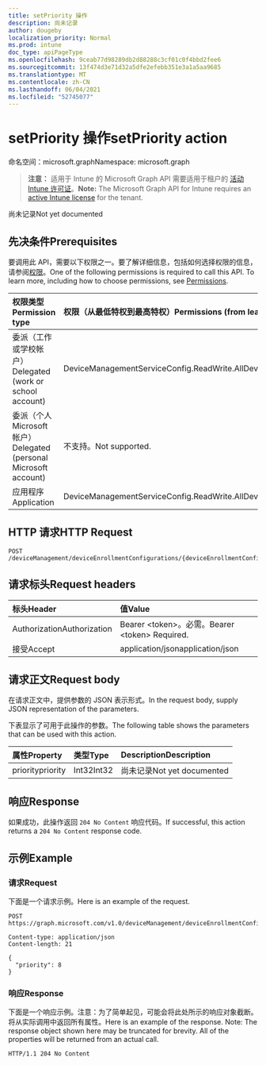 ```yaml
---
title: setPriority 操作
description: 尚未记录
author: dougeby
localization_priority: Normal
ms.prod: intune
doc_type: apiPageType
ms.openlocfilehash: 9ceab77d98289db2d88288c3cf01c0f4bbd2fee6
ms.sourcegitcommit: 13f474d3e71d32a5dfe2efebb351e3a1a5aa9685
ms.translationtype: MT
ms.contentlocale: zh-CN
ms.lasthandoff: 06/04/2021
ms.locfileid: "52745077"
---
```

# <a name="setpriority-action"></a><span data-ttu-id="86f62-103">setPriority 操作</span><span class="sxs-lookup"><span data-stu-id="86f62-103">setPriority action</span></span>

<span data-ttu-id="86f62-104">命名空间：microsoft.graph</span><span class="sxs-lookup"><span data-stu-id="86f62-104">Namespace: microsoft.graph</span></span>

> <span data-ttu-id="86f62-105">**注意：** 适用于 Intune 的 Microsoft Graph API 需要适用于租户的 [活动 Intune 许可证](https://go.microsoft.com/fwlink/?linkid=839381)。</span><span class="sxs-lookup"><span data-stu-id="86f62-105">**Note:** The Microsoft Graph API for Intune requires an [active Intune license](https://go.microsoft.com/fwlink/?linkid=839381) for the tenant.</span></span>

<span data-ttu-id="86f62-106">尚未记录</span><span class="sxs-lookup"><span data-stu-id="86f62-106">Not yet documented</span></span>

## <a name="prerequisites"></a><span data-ttu-id="86f62-107">先决条件</span><span class="sxs-lookup"><span data-stu-id="86f62-107">Prerequisites</span></span>
<span data-ttu-id="86f62-p101">要调用此 API，需要以下权限之一。要了解详细信息，包括如何选择权限的信息，请参阅[权限](/graph/permissions-reference)。</span><span class="sxs-lookup"><span data-stu-id="86f62-p101">One of the following permissions is required to call this API. To learn more, including how to choose permissions, see [Permissions](/graph/permissions-reference).</span></span>

|<span data-ttu-id="86f62-110">权限类型</span><span class="sxs-lookup"><span data-stu-id="86f62-110">Permission type</span></span>|<span data-ttu-id="86f62-111">权限（从最低特权到最高特权）</span><span class="sxs-lookup"><span data-stu-id="86f62-111">Permissions (from least to most privileged)</span></span>|
|:---|:---|
|<span data-ttu-id="86f62-112">委派（工作或学校帐户）</span><span class="sxs-lookup"><span data-stu-id="86f62-112">Delegated (work or school account)</span></span>|<span data-ttu-id="86f62-113">DeviceManagementServiceConfig.ReadWrite.All</span><span class="sxs-lookup"><span data-stu-id="86f62-113">DeviceManagementServiceConfig.ReadWrite.All</span></span>|
|<span data-ttu-id="86f62-114">委派（个人 Microsoft 帐户）</span><span class="sxs-lookup"><span data-stu-id="86f62-114">Delegated (personal Microsoft account)</span></span>|<span data-ttu-id="86f62-115">不支持。</span><span class="sxs-lookup"><span data-stu-id="86f62-115">Not supported.</span></span>|
|<span data-ttu-id="86f62-116">应用程序</span><span class="sxs-lookup"><span data-stu-id="86f62-116">Application</span></span>|<span data-ttu-id="86f62-117">DeviceManagementServiceConfig.ReadWrite.All</span><span class="sxs-lookup"><span data-stu-id="86f62-117">DeviceManagementServiceConfig.ReadWrite.All</span></span>|

## <a name="http-request"></a><span data-ttu-id="86f62-118">HTTP 请求</span><span class="sxs-lookup"><span data-stu-id="86f62-118">HTTP Request</span></span>
<!-- {
  "blockType": "ignored"
}
-->
``` http
POST /deviceManagement/deviceEnrollmentConfigurations/{deviceEnrollmentConfigurationId}/setPriority
```

## <a name="request-headers"></a><span data-ttu-id="86f62-119">请求标头</span><span class="sxs-lookup"><span data-stu-id="86f62-119">Request headers</span></span>
|<span data-ttu-id="86f62-120">标头</span><span class="sxs-lookup"><span data-stu-id="86f62-120">Header</span></span>|<span data-ttu-id="86f62-121">值</span><span class="sxs-lookup"><span data-stu-id="86f62-121">Value</span></span>|
|:---|:---|
|<span data-ttu-id="86f62-122">Authorization</span><span class="sxs-lookup"><span data-stu-id="86f62-122">Authorization</span></span>|<span data-ttu-id="86f62-123">Bearer &lt;token&gt;。必需。</span><span class="sxs-lookup"><span data-stu-id="86f62-123">Bearer &lt;token&gt; Required.</span></span>|
|<span data-ttu-id="86f62-124">接受</span><span class="sxs-lookup"><span data-stu-id="86f62-124">Accept</span></span>|<span data-ttu-id="86f62-125">application/json</span><span class="sxs-lookup"><span data-stu-id="86f62-125">application/json</span></span>|

## <a name="request-body"></a><span data-ttu-id="86f62-126">请求正文</span><span class="sxs-lookup"><span data-stu-id="86f62-126">Request body</span></span>
<span data-ttu-id="86f62-127">在请求正文中，提供参数的 JSON 表示形式。</span><span class="sxs-lookup"><span data-stu-id="86f62-127">In the request body, supply JSON representation of the parameters.</span></span>

<span data-ttu-id="86f62-128">下表显示了可用于此操作的参数。</span><span class="sxs-lookup"><span data-stu-id="86f62-128">The following table shows the parameters that can be used with this action.</span></span>

|<span data-ttu-id="86f62-129">属性</span><span class="sxs-lookup"><span data-stu-id="86f62-129">Property</span></span>|<span data-ttu-id="86f62-130">类型</span><span class="sxs-lookup"><span data-stu-id="86f62-130">Type</span></span>|<span data-ttu-id="86f62-131">Description</span><span class="sxs-lookup"><span data-stu-id="86f62-131">Description</span></span>|
|:---|:---|:---|
|<span data-ttu-id="86f62-132">priority</span><span class="sxs-lookup"><span data-stu-id="86f62-132">priority</span></span>|<span data-ttu-id="86f62-133">Int32</span><span class="sxs-lookup"><span data-stu-id="86f62-133">Int32</span></span>|<span data-ttu-id="86f62-134">尚未记录</span><span class="sxs-lookup"><span data-stu-id="86f62-134">Not yet documented</span></span>|



## <a name="response"></a><span data-ttu-id="86f62-135">响应</span><span class="sxs-lookup"><span data-stu-id="86f62-135">Response</span></span>
<span data-ttu-id="86f62-136">如果成功，此操作返回 `204 No Content` 响应代码。</span><span class="sxs-lookup"><span data-stu-id="86f62-136">If successful, this action returns a `204 No Content` response code.</span></span>

## <a name="example"></a><span data-ttu-id="86f62-137">示例</span><span class="sxs-lookup"><span data-stu-id="86f62-137">Example</span></span>

### <a name="request"></a><span data-ttu-id="86f62-138">请求</span><span class="sxs-lookup"><span data-stu-id="86f62-138">Request</span></span>
<span data-ttu-id="86f62-139">下面是一个请求示例。</span><span class="sxs-lookup"><span data-stu-id="86f62-139">Here is an example of the request.</span></span>
``` http
POST https://graph.microsoft.com/v1.0/deviceManagement/deviceEnrollmentConfigurations/{deviceEnrollmentConfigurationId}/setPriority

Content-type: application/json
Content-length: 21

{
  "priority": 8
}
```

### <a name="response"></a><span data-ttu-id="86f62-140">响应</span><span class="sxs-lookup"><span data-stu-id="86f62-140">Response</span></span>
<span data-ttu-id="86f62-p102">下面是一个响应示例。注意：为了简单起见，可能会将此处所示的响应对象截断。将从实际调用中返回所有属性。</span><span class="sxs-lookup"><span data-stu-id="86f62-p102">Here is an example of the response. Note: The response object shown here may be truncated for brevity. All of the properties will be returned from an actual call.</span></span>
``` http
HTTP/1.1 204 No Content
```





